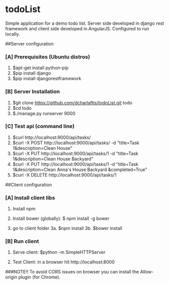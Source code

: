# todoList

Simple application for a demo todo list. Server side developed in django rest framework and client side developed in AngularJS. Configured to run locally.

##Server configuration

### [A] Prerequisites (Ubuntu distros)

1. $apt-get install python-pip
2. $pip install django
3. $pip install djangorestframework

### [B] Server Installation

1. $git clone https://github.com/dcharlaftis/todoList.git todo
2. $cd todo
3. $./manage.py runserver 9000

### [C] Test api (command line)

1. $curl http://localhost:9000/api/tasks/
2. $curl -X POST http://localhost:9000/api/tasks/ -d "title=Task 1&description=Clean House"
3. $curl -X PUT http://localhost:9000/api/tasks/1 -d "title=Task 1&description=Clean House Backyard"
4. $curl -X PUT http://localhost:9000/api/tasks/1 -d "title=Task 1&description=Clean Anna's House Backyard &completed=True"
5. $curl -X DELETE http://localhost:9000/api/tasks/1


##Client configuration

### [A] Install client libs

1. Install npm
2. Install bower (globally): $ npm install -g bower

3. go to client folder
  3a. $npm install
  3b. $bower install


### [B] Run client

1. Serve client: $python -m SimpleHTTPServer

2. Test Client: in a browser hit http://localhost:8000

###NOTE!!
To avoid CORS issues on browser you can install the Allow-origin plugin (for Chrome).
